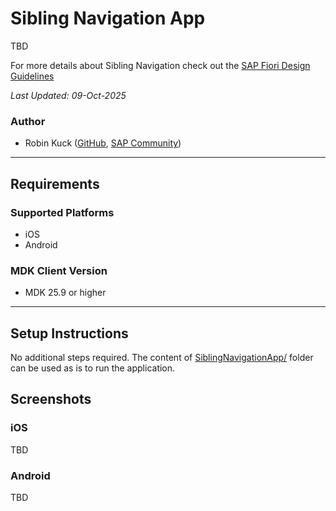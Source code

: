 # Sibling Navigation App
TBD

For more details about Sibling Navigation check out the [SAP Fiori Design Guidelines](https://experience.sap.com/fiori-design-ios/article/siblingnavigation/)

*Last Updated: 09-Oct-2025*

### Author
* Robin Kuck ([GitHub](https://github.com/robinkuck), [SAP Community](https://community.sap.com/t5/user/viewprofilepage/user-id/16438))

***

## Requirements

### Supported Platforms

* iOS
* Android

### MDK Client Version

* MDK 25.9 or higher

***

## Setup Instructions

No additional steps required. The content of [SiblingNavigationApp/](SiblingNavigationApp/) folder can be used as is to run the application.

## Screenshots

### iOS
TBD

### Android
TBD